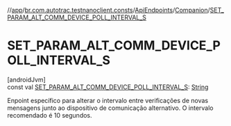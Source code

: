 //[app](../../../../index.md)/[br.com.autotrac.testnanoclient.consts](../../index.md)/[ApiEndpoints](../index.md)/[Companion](index.md)/[SET_PARAM_ALT_COMM_DEVICE_POLL_INTERVAL_S](-s-e-t_-p-a-r-a-m_-a-l-t_-c-o-m-m_-d-e-v-i-c-e_-p-o-l-l_-i-n-t-e-r-v-a-l_-s.md)

# SET_PARAM_ALT_COMM_DEVICE_POLL_INTERVAL_S

[androidJvm]\
const val [SET_PARAM_ALT_COMM_DEVICE_POLL_INTERVAL_S](-s-e-t_-p-a-r-a-m_-a-l-t_-c-o-m-m_-d-e-v-i-c-e_-p-o-l-l_-i-n-t-e-r-v-a-l_-s.md): [String](https://kotlinlang.org/api/latest/jvm/stdlib/kotlin/-string/index.html)

Enpoint específico para alterar o intervalo entre verificações de novas mensagens junto ao dispositivo de comunicação alternativo. O intervalo recomendado é 10 segundos.
